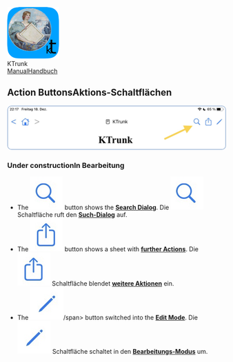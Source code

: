 
<div class="logoRow">
  <div class="logoColumn logoColumnLeft">
    <img src="./../logo120.png">
  </div>
  <div class="logoColumn logoColumnRight">
    <div class="vCentered">
      <div class="logoTitle">KTrunk</div>
      <div class="logoTitle"><a href="./../Manual.html"><span class="en">Manual</span><span class="de">Handbuch</span></a></div>
    </div>
  </div>
</div>


## <span class="en">Action Buttons</span><span class="de">Aktions-Schaltflächen</span>

<img src="ActionButtons.jpg" style="border: 2px solid #B0C4DE; border-radius: 10px;">

### <span class="en">Under construction</span><span class="de">In Bearbeitung</span>

<ul>
  <li>
    <span class="en">The <img src="ActionButtonSearch.jpg" class="appButton"> button shows the <b><a href="SearchDialog.html">Search Dialog</a></b>.</span>
    <span class="de">Die <img src="ActionButtonSearch.jpg" class="appButton"> Schaltfläche ruft den <b><a href="SearchDialog.html">Such-Dialog</a></b> auf.</span>
  </li>
  <li>
    <span class="en">The <img src="ActionButtonActions.jpg" class="appButton"> button shows a sheet with <b><a href="FurtherActions.html">further Actions</a></b>.</span>
    <span class="de">Die <img src="ActionButtonActions.jpg" class="appButton"> Schaltfläche blendet <b><a href="FurtherActions.html">weitere Aktionen</a></b> ein.</span>
  </li>
  <li>
    <span class="en">The <img src="ActionButtonEdit.jpg" class="appButton">/span> button switched into the <b><a href="EditMode.html">Edit Mode</a></b>.</span>
    <span class="de">Die <img src="ActionButtonEdit.jpg" class="appButton"> Schaltfläche schaltet in den <b><a href="EditMode.html">Bearbeitungs-Modus</a></b> um.</span>
  </li>
</ul>
